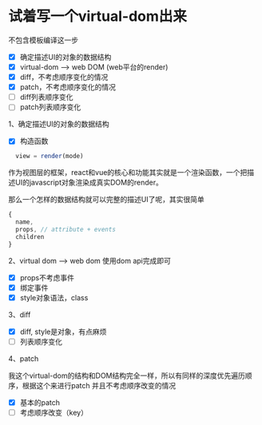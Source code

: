 # 试着写一个virtual-dom出来

不包含模板编译这一步

- [x] 确定描述UI的对象的数据结构
- [x] virtual-dom --> web DOM (web平台的render)
- [X] diff，不考虑顺序变化的情况
- [x] patch，不考虑顺序变化的情况
- [ ] diff列表顺序变化
- [ ] patch列表顺序变化

1、确定描述UI的对象的数据结构

- [x] 构造函数

```javascript
  view = render(mode)
```

作为视图层的框架，react和vue的核心和功能其实就是一个渲染函数，一个把描述UI的javascript对象渲染成真实DOM的render。

那么一个怎样的数据结构就可以完整的描述UI了呢，其实很简单

```javascript
{
  name,
  props, // attribute + events
  children
}
```

2、virtual dom --> web dom
使用dom api完成即可

- [x] props不考虑事件
- [X] 绑定事件
- [x] style对象语法，class

3、diff

- [x] diff, style是对象，有点麻烦
- [ ] 列表顺序变化

4、patch

我这个virtual-dom的结构和DOM结构完全一样，所以有同样的深度优先遍历顺序，根据这个来进行patch
并且不考虑顺序改变的情况

- [x] 基本的patch
- [ ] 考虑顺序改变（key）